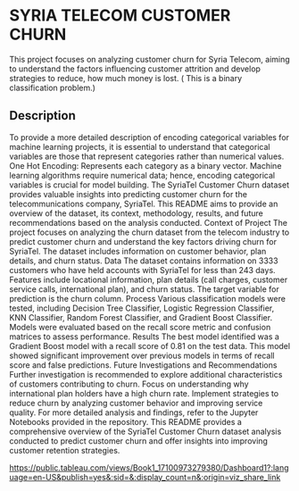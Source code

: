 # SYRIA TELECOM CUSTOMER CHURN

This project focuses on analyzing customer churn for Syria Telecom, aiming to understand the factors influencing customer attrition and develop strategies to reduce, how much money is lost. ( This is a binary classification problem.)

## Description

To provide a more detailed description of encoding categorical variables for machine learning projects, it is essential to understand that categorical variables are those that represent categories rather than numerical values.
One Hot Encoding: Represents each category as a binary vector.
Machine learning algorithms require numerical data; hence, encoding categorical variables is crucial for model building.
The SyriaTel Customer Churn dataset provides valuable insights into predicting customer churn for the telecommunications company, SyriaTel. This README aims to provide an overview of the dataset, its context, methodology, results, and future recommendations based on the analysis conducted.
Context of Project
The project focuses on analyzing the churn dataset from the telecom industry to predict customer churn and understand the key factors driving churn for SyriaTel. The dataset includes information on customer behavior, plan details, and churn status.
Data
The dataset contains information on 3333 customers who have held accounts with SyriaTel for less than 243 days.
Features include locational information, plan details (call charges, customer service calls, international plan), and churn status.
The target variable for prediction is the churn column.
Process
Various classification models were tested, including Decision Tree Classifier, Logistic Regression Classifier, KNN Classifier, Random Forest Classifier, and Gradient Boost Classifier.
Models were evaluated based on the recall score metric and confusion matrices to assess performance.
Results
The best model identified was a Gradient Boost model with a recall score of 0.81 on the test data.
This model showed significant improvement over previous models in terms of recall score and false predictions.
Future Investigations and Recommendations
Further investigation is recommended to explore additional characteristics of customers contributing to churn.
Focus on understanding why international plan holders have a high churn rate.
Implement strategies to reduce churn by analyzing customer behavior and improving service quality.
For more detailed analysis and findings, refer to the Jupyter Notebooks provided in the repository. This README provides a comprehensive overview of the SyriaTel Customer Churn dataset analysis conducted to predict customer churn and offer insights into improving customer retention strategies.

https://public.tableau.com/views/Book1_17100973279380/Dashboard1?:language=en-US&publish=yes&:sid=&:display_count=n&:origin=viz_share_link